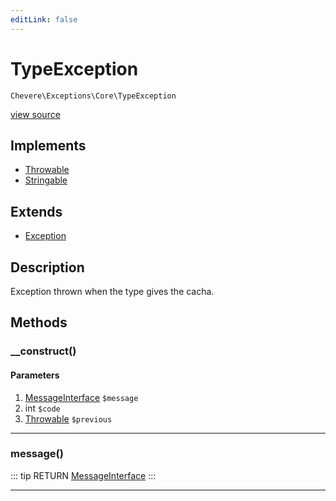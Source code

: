 ```yaml
---
editLink: false
---
```


# TypeException

`Chevere\Exceptions\Core\TypeException`

[view source](https://github.com/chevere/chevere/blob/master/src/Chevere/Exceptions/Core/TypeException.php)

## Implements

- [Throwable](https://www.php.net/manual/class.throwable)
- [Stringable](https://www.php.net/manual/class.stringable)

## Extends

- [Exception](./Exception.md)

## Description

Exception thrown when the type gives the cacha.

## Methods

### __construct()

#### Parameters

1. [MessageInterface](../../Interfaces/Message/MessageInterface.md) `$message`
2. int `$code`
3. [Throwable](https://www.php.net/manual/class.throwable) `$previous`

---

### message()

::: tip RETURN
[MessageInterface](../../Interfaces/Message/MessageInterface.md)
:::

---

